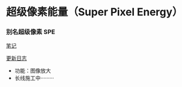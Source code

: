 # 超级像素能量（Super Pixel Energy）

### 别名超级像素 SPE

[笔记](https://github.com/shencang/SuperPixelEnergy/blob/master/notes)

[更新日志](https://github.com/shencang/SuperPixelEnergy/blob/master/update)

* 功能：图像放大
* 长线施工中·········